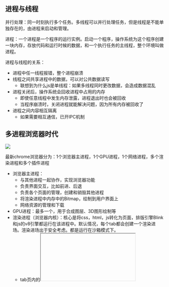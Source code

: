 ## 进程与线程

并行处理：同一时刻执行多个任务。多线程可以并行处理任务，但是线程是不能单独存在的，由进程来启动和管理。

进程：一个进程是一个程序的运行实例。启动一个程序，操作系统为这个程序创建一块内存，存放代码和运行时候的数据，和一个执行任务的主线程，整个环境叫做进程。

进程与线程的关系：
+ 进程中任一线程报错，整个进程崩溃
+ 线程之间共享进程中的数据，可以对公共数据读写
  + 联想到为什么js是单线程：如果多线程同时更改数据，会造成数据混乱
+ 进程关闭后，操作系统会回收进程中占用的内存
  + 即使任意线程中发生内存泄露，进程退出时也会被回收
  + 当程序崩溃时，关闭进程就能解决问题，因为所有内存被回收了
+ 进程之间内容相互隔离
  + 如果需要相互通信，已开IPC机制

## 多进程浏览器时代

<img src="https://pic2.zhimg.com/80/v2-a1d4c42b96218514ed6129a8cfe55bdd_1440w.webp">

最新chrome浏览器分为：1个浏览器主进程，1个GPU进程，1个网络进程，多个渲染进程和多个插件进程

+ 浏览器主进程：
  + 与其他进程一起协作，实现浏览器功能
  + 负责界面交互，比如前进、后退
  + 负责各个页面的管理，创建和销毁其他进程
  + 将渲染进程中内存中的Bitmap，绘制到用户界面上
  + 网络资源的管理和下载
+ GPU进程：最多一个，用于合成图层、3D图形绘制等
+ 渲染进程（浏览器内核）：核心是将css，html，js转化为页面，排版引擎Blink和js的v8引擎都运行在该进程中。默认情况，每个tab都会创建一个渲染进场。渲染进场出于安全考虑。都是运行在沙箱模式下。
  + tab页内的<iframe>也会占用独立的渲染进程，iframe标签可以在一个网页中嵌入另一个页面，而无需跳转网站。
  + 另外还包含GUI渲染线程，JS线程，
  + 事件触发线程：负责处理各种输入事件，例如鼠标点击、键盘输入等。
  + 定时器触发线程：管理setTimeout，setInterval
  + 异步http请求线程：负责向服务器发送请求及接受响应
+ 插件进程：每个插件对应一个进程，所以插件崩溃不影响其他进程


#### 衍生问题 

1. 如今的多进程架构，我偶尔还会碰到一些由于单个页面卡死最终崩溃导致所有页面崩溃的情况，请问这是什么原因呢？

协议根域名端口号相同(same-site)情况下，会共享js执行环境，复用一个渲染进程。

2. 多进程浏览器架构对比单进程，是如何解决安全问题的？

安全沙箱相当于给进程上锁，里面的进程可以运行，但是不能在硬盘上写入任何操作，也不能在敏感位置读取任何数据。Chrome会把插件进程和渲染进程都放入安全沙箱，这样即使在渲染进程或者插件进程里面执行了恶意程序，恶意程序也无法突破沙箱去获取系统权限。
而浏览器主进程充当最高权限的进程不在沙箱之中。

